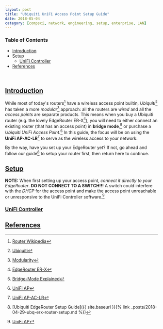 ```yaml
---
layout: post
title: "Ubiquiti UniFi Access Point Setup Guide"
date: 2018-05-04
category: [compsci, network, engineering, setup, enterprise, LAN]
---
```

### <a name="toc"></a> Table of Contents
* [Introduction](#intro)
* [Setup](#setup)
  * [UniFi Controller](#unifictrl)
* [References](#references)

<br>

## <a name="intro"></a> [Introduction](#toc)
While most of today's routers[^fn1] have a wireless access point builtin,
*Ubiquiti*[^fn2] has taken a more *modular*[^fn3] approach: all the routers are *wired* and all the *access points* are separate products. This means  when you buy a Ubiquiti router (e.g. the lovely EdgeRouter ER-X[^fn4]), you will need to either connect an existing router (that has an access point) in **bridge mode**,[^fn5] or purchase a *Ubiquiti UniFi Access Point*.[^fn6] In this guide, the focus will be on using the **UniFi AP-AC-LR**[^fn7] to serve as the wireless access to your network.

By the way, have you set up your EdgeRouter yet? If not, go ahead and follow
our guide[^fn8] to setup your router first, then return here to continue.

## <a name="setup"></a> [Setup](#toc)
**NOTE:** When first setting up your access point, *connect it directly to your EdgeRouter*. **DO NOT CONNECT TO A SWITCH!!!** A switch could interfere with the *DHCP* for the access point and make the access point unreachable or unresponsive to the UniFi Controller software.[^fn6]

### <a name="unifictrl"></a> [UniFi Controller](#toc)


## <a name="references"></a> [References](#toc)
[^fn1]: [Router Wikipedia](https://en.wikipedia.org/wiki/Router_(computing))
[^fn2]: [Ubiquiti](https://www.ubnt.com/)
[^fn3]: [Modularity](https://en.wikipedia.org/wiki/Modular_design)
[^fn4]: [EdgeRouter ER-X](https://www.ubnt.com/edgemax/edgerouter-x/)
[^fn5]: [Bridge-Mode Explained](https://en.wikipedia.org/wiki/Bridging_(networking))
[^fn6]: [UniFi AP](https://www.ubnt.com/unifi/unifi-ap/)
[^fn7]: [UniFi AP-AC-LR](https://www.ubnt.com/unifi/unifi-ap-ac-lr/)
[^fn8]: [Ubiquiti EdgeRouter Setup Guide]({{ site.baseurl }}{% link _posts/2018-04-29-ubq-erx-router-setup.md %})
